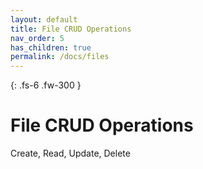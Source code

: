 ```yaml
---
layout: default
title: File CRUD Operations
nav_order: 5
has_children: true
permalink: /docs/files
---
```


{: .fs-6 .fw-300 }
# File CRUD Operations

Create, Read, Update, Delete
